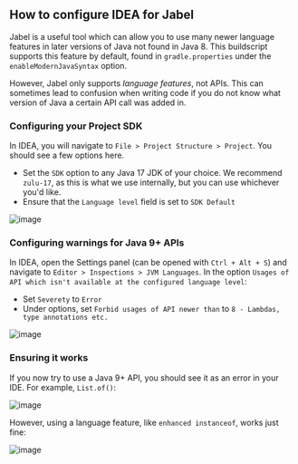 ## How to configure IDEA for Jabel

Jabel is a useful tool which can allow you to use many newer language features in later versions of Java not found in Java 8. This buildscript supports this feature by default, found in `gradle.properties` under the `enableModernJavaSyntax` option.

However, Jabel only supports *language features*, not APIs. This can sometimes lead to confusion when writing code if you do not know what version of Java a certain API call was added in.

### Configuring your Project SDK

In IDEA, you will navigate to `File > Project Structure > Project`. You should see a few options here.
- Set the `SDK` option to any Java 17 JDK of your choice. We recommend `zulu-17`, as this is what we use internally, but you can use whichever you'd like.
- Ensure that the `Language level` field is set to `SDK Default`

![image](https://github.com/GregTechCEu/Buildscripts/assets/10861407/2528012e-40b7-4c56-86ab-27e7d97f98dd)

### Configuring warnings for Java 9+ APIs

In IDEA, open the Settings panel (can be opened with `Ctrl + Alt + S`) and navigate to `Editor > Inspections > JVM Languages`. In the option `Usages of API which isn't available at the configured language level`:
- Set `Severety` to `Error`
- Under options, set `Forbid usages of API newer than` to `8 - Lambdas, type annotations etc.`

![image](https://github.com/GregTechCEu/Buildscripts/assets/10861407/b26650be-2987-49e7-a309-fa558b7554bb)

### Ensuring it works

If you now try to use a Java 9+ API, you should see it as an error in your IDE. For example, `List.of()`:

![image](https://github.com/GregTechCEu/Buildscripts/assets/10861407/92a384e9-cf7c-415c-b3c5-2391f0cba869)

However, using a language feature, like `enhanced instanceof`, works just fine:

![image](https://github.com/GregTechCEu/Buildscripts/assets/10861407/f232d4a2-3d5f-4899-aaa9-7ea6e2fe0764)


